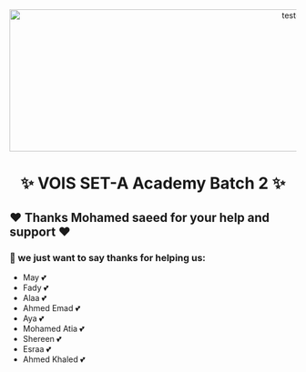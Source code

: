 <div align="center">
 <img  src="https://github.com/ahmedkhaled14/RestAssuredPractice/assets/68038931/2b7ff783-c922-4fdc-b6f6-6c62fedd8f0c" alt="test-light" width="1000" height="250" />

 # ✨ VOIS SET-A Academy Batch 2 ✨
</div>
 

</div>

 ## ❤️ Thanks Mohamed saeed for your help and support ❤️
 ### 💙 we just want to say thanks for helping us:
 * May 💕
 * Fady 💕
 * Alaa 💕
 * Ahmed Emad 💕
 * Aya 💕
 * Mohamed Atia 💕
 * Shereen 💕
 * Esraa 💕
 * Ahmed Khaled 💕
 
